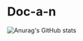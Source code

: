 # Doc-a-n
![Anurag's GitHub stats](https://github-readme-stats.vercel.app/api?username=anuraghazra&show_icons=true&theme=radical)
